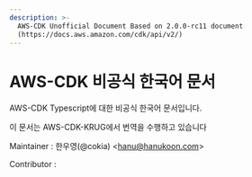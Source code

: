 ```yaml
---
description: >-
  AWS-CDK Unofficial Document Based on 2.0.0-rc11 document
  (https://docs.aws.amazon.com/cdk/api/v2/)
---
```


# AWS-CDK 비공식 한국어 문서

AWS-CDK Typescript에 대한 비공식 한국어 문서입니다.  
  
이 문서는 AWS-CDK-KRUG에서 번역을 수행하고 있습니다



Maintainer : 한우영\(@cokia\) &lt;hanu@hanukoon.com&gt;  
  
Contributor : 

